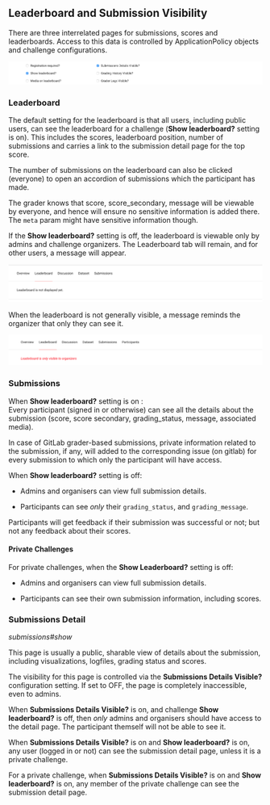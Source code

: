 ## Leaderboard and Submission Visibility

There are three interrelated pages for submissions, scores and leaderboards. Access to this data is controlled by ApplicationPolicy objects and challenge configurations.

![configuration](images/leaderboard_submissions_visibility/challenge_settings.png)

### Leaderboard

The default setting for the leaderboard is that all users, including public users, can see the leaderboard for a challenge (**Show leaderboard?** setting is on). This includes the scores, leaderboard position, number of submissions and carries a link to the submission detail page for the top score.

The number of submissions on the leaderboard can also be clicked (everyone) to open an accordion of submissions which the participant has made.

The grader knows that score, score_secondary, message will be viewable by everyone, and hence will ensure no sensitive information is added there. The `meta` param might have sensitive information though.

If the **Show leaderboard?** setting is off, the leaderboard is viewable only by admins and challenge organizers. The Leaderboard tab will remain, and for other users, a message will appear.

![leaderboard](images/leaderboard_submissions_visibility/leaderboard_not_displayed.png)

When the leaderboard is not generally visible, a message reminds the organizer that only they can see it.

![leaderboard](images/leaderboard_submissions_visibility/leaderboard_visible_to_organizers.png)

### Submissions

When **Show leaderboard?** setting is on :   
Every participant (signed in or otherwise) can see all the details about the submission (score, score secondary, grading_status, message, associated media).

In case of GitLab grader-based submissions, private information related to the submission, if any, will added to the corresponding issue (on gitlab) for every submission to which only the participant will have access.  

When **Show leaderboard?** setting is off:  

- Admins and organisers can view full submission details.

- Participants can see *only* their `grading_status`, and `grading_message`.

Participants will get feedback if their submission was successful or not; but not any feedback about their scores.

#### Private Challenges

For private challenges, when the **Show Leaderboard?** setting is off:

- Admins and organisers can view full submission details.

- Participants can see their own submission information, including scores.


### Submissions Detail

*submissions#show*

This page is usually a public, sharable view of details about the submission, including visualizations, logfiles, grading status and scores.

The visibility for this page is controlled via the **Submissions Details Visible?** configuration setting. If set to OFF, the page is completely inaccessible, even to admins.

When **Submissions Details Visible?** is on, and challenge **Show leaderboard?** is off, then *only* admins and organisers should have access to the detail page. The participant themself will not be able to see it.

When **Submissions Details Visible?** is on and **Show leaderboard?** is on, any user (logged in or not) can see the submission detail page, unless it is a private challenge.

For a private challenge, when **Submissions Details Visible?** is on and **Show leaderboard?** is on, any member of the private challenge can see the submission detail page.
